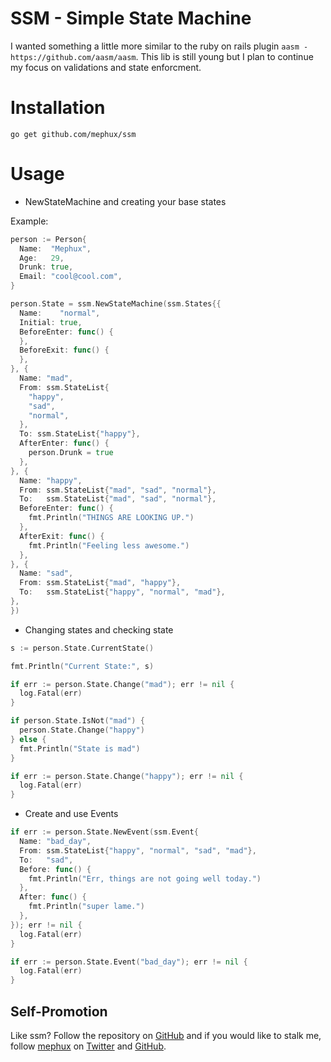 # SSM - Simple State Machine

I wanted something a little more similar to the ruby on rails plugin 
`aasm - https://github.com/aasm/aasm`. This lib is still young but 
I plan to continue my focus on validations and state enforcment.

# Installation

```
go get github.com/mephux/ssm
```

# Usage

* NewStateMachine and creating your base states

Example:

```go
person := Person{
  Name:  "Mephux",
  Age:   29,
  Drunk: true,
  Email: "cool@cool.com",
}

person.State = ssm.NewStateMachine(ssm.States{{
  Name:    "normal",
  Initial: true,
  BeforeEnter: func() {
  },
  BeforeExit: func() {
  },
}, {
  Name: "mad",
  From: ssm.StateList{
    "happy",
    "sad",
    "normal",
  },
  To: ssm.StateList{"happy"},
  AfterEnter: func() {
    person.Drunk = true
  },
}, {
  Name: "happy",
  From: ssm.StateList{"mad", "sad", "normal"},
  To:   ssm.StateList{"mad", "sad", "normal"},
  BeforeEnter: func() {
    fmt.Println("THINGS ARE LOOKING UP.")
  },
  AfterExit: func() {
    fmt.Println("Feeling less awesome.")
  },
}, {
  Name: "sad",
  From: ssm.StateList{"mad", "happy"},
  To:   ssm.StateList{"happy", "normal", "mad"},
},
})
```

* Changing states and checking state

```go
s := person.State.CurrentState()

fmt.Println("Current State:", s)

if err := person.State.Change("mad"); err != nil {
  log.Fatal(err)
}

if person.State.IsNot("mad") {
  person.State.Change("happy")
} else {
  fmt.Println("State is mad")
}

if err := person.State.Change("happy"); err != nil {
  log.Fatal(err)
}
```

* Create and use Events

```go
if err := person.State.NewEvent(ssm.Event{
  Name: "bad_day",
  From: ssm.StateList{"happy", "normal", "sad", "mad"},
  To:   "sad",
  Before: func() {
    fmt.Println("Err, things are not going well today.")
  },
  After: func() {
    fmt.Println("super lame.")
  },
}); err != nil {
  log.Fatal(err)
}

if err := person.State.Event("bad_day"); err != nil {
  log.Fatal(err)
}
```

## Self-Promotion

Like ssm? Follow the repository on
[GitHub](https://github.com/mephux/ssm) and if
you would like to stalk me, follow [mephux](http://dweb.io/) on
[Twitter](http://twitter.com/mephux) and
[GitHub](https://github.com/mephux).
